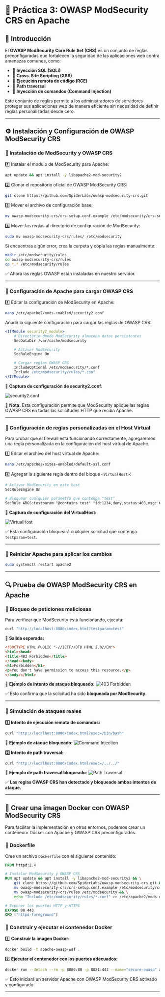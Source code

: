 # 🐝 Práctica 3: OWASP ModSecurity CRS en Apache

## 📌 Introducción

El **OWASP ModSecurity Core Rule Set (CRS)** es un conjunto de reglas preconfiguradas que fortalecen la seguridad de las aplicaciones web contra amenazas comunes, como:

- 🚫 **Inyección SQL (SQLi)**
- 🚫 **Cross-Site Scripting (XSS)**
- 🚫 **Ejecución remota de código (RCE)**
- 🚫 **Path traversal**
- 🚫 **Inyección de comandos (Command Injection)**

Este conjunto de reglas permite a los administradores de servidores proteger sus aplicaciones web de manera eficiente sin necesidad de definir reglas personalizadas desde cero.

---

## ⚙️ **Instalación y Configuración de OWASP ModSecurity CRS**

### 🔹 Instalación de ModSecurity y OWASP CRS

1️⃣ Instalar el módulo de ModSecurity para Apache:
```bash
apt update && apt install -y libapache2-mod-security2
```

2️⃣ Clonar el repositorio oficial de OWASP ModSecurity CRS:
```bash
git clone https://github.com/SpiderLabs/owasp-modsecurity-crs.git
```

3️⃣ Mover el archivo de configuración base:
```bash
mv owasp-modsecurity-crs/crs-setup.conf.example /etc/modsecurity/crs-setup.conf
```

4️⃣ Mover las reglas al directorio de configuración de ModSecurity:
```bash
sudo mv owasp-modsecurity-crs/rules/ /etc/modsecurity
```
Si encuentras algún error, crea la carpeta y copia las reglas manualmente:
```bash
mkdir /etc/modsecurity/rules
cd owasp-modsecurity-crs/rules
cp *.* /etc/modsecurity/rules
```

✅ Ahora las reglas OWASP están instaladas en nuestro servidor.

---

### 🔹 Configuración de Apache para cargar OWASP CRS

1️⃣ Editar la configuración de ModSecurity en Apache:
```bash
nano /etc/apache2/mods-enabled/security2.conf
```
Añadir la siguiente configuración para cargar las reglas de OWASP CRS:
```apache
<IfModule security2_module>
    # Directorio donde ModSecurity almacena datos persistentes
    SecDataDir /var/cache/modsecurity

    # Activar ModSecurity
    SecRuleEngine On

    # Cargar reglas OWASP CRS
    IncludeOptional /etc/modsecurity/*.conf
    Include /etc/modsecurity/rules/*.conf
</IfModule>
```

📸 **Captura de configuración de security2.conf:**


![security2.conf](https://github.com/XaviGimReu/PPS-10836126/blob/main/template-main/RA3/RA3_1/assets/OWASP/1.png)

📌 **Nota:** Esta configuración permite que ModSecurity aplique las reglas OWASP CRS en todas las solicitudes HTTP que reciba Apache.

---

### 🔹 Configuración de reglas personalizadas en el Host Virtual
Para probar que el firewall está funcionando correctamente, agregaremos una regla personalizada en la configuración del host virtual de Apache.

1️⃣ Editar el archivo del host virtual de Apache:
```bash
nano /etc/apache2/sites-enabled/default-ssl.conf
```

2️⃣ Agregar la siguiente regla dentro del bloque `<VirtualHost>`:
```apache
# Activar ModSecurity en este host
SecRuleEngine On

# Bloquear cualquier parámetro que contenga "test"
SecRule ARGS:testparam "@contains test" "id:1234,deny,status:403,msg:'Cazado por Ciberseguridad'"
```

📸 **Captura de configuración del VirtualHost:**


![VirtualHost](https://github.com/XaviGimReu/PPS-10836126/blob/main/template-main/RA3/RA3_1/assets/OWASP/2.png)

✅ Esta configuración bloqueará cualquier solicitud que contenga `testparam=test`.

---

### 🔄 Reiniciar Apache para aplicar los cambios
```bash
sudo systemctl restart apache2
```

---

## 🔍 **Prueba de OWASP ModSecurity CRS en Apache**

### 🔹 Bloqueo de peticiones maliciosas

Para verificar que ModSecurity está funcionando, ejecuta:
```bash
curl "http://localhost:8080/index.html?testparam=test"
```

📌 **Salida esperada:**
```html
<!DOCTYPE HTML PUBLIC "-//IETF//DTD HTML 2.0//EN">
<html><head>
<title>403 Forbidden</title>
</head><body>
<h1>Forbidden</h1>
<p>You don't have permission to access this resource.</p>
</body></html>
```

📸 **Ejemplo de intento de ataque bloqueado:**
![403 Forbidden](https://github.com/XaviGimReu/PPS-10836126/blob/main/template-main/RA3/RA3_1/assets/OWASP%20ModSecurity%20CRS/3.png)

✅ Esto confirma que la solicitud ha sido **bloqueada por ModSecurity**.

---

### 🔹 Simulación de ataques reales

**1️⃣ Intento de ejecución remota de comandos:**
```bash
curl "http://localhost:8080/index.html?exec=/bin/bash"
```
📸 **Ejemplo de ataque bloqueado:**
![Command Injection](https://github.com/XaviGimReu/PPS-10836126/blob/main/template-main/RA3/RA3_1/assets/OWASP%20ModSecurity%20CRS/4.png)

**2️⃣ Intento de path traversal:**
```bash
curl "http://localhost:8080/index.html?exec=/../../"
```
📸 **Ejemplo de path traversal bloqueado:**
![Path Traversal](https://github.com/XaviGimReu/PPS-10836126/blob/main/template-main/RA3/RA3_1/assets/OWASP%20ModSecurity%20CRS/5.png)

✅ **Las reglas OWASP CRS han detectado y bloqueado ambos intentos de ataque.**

---

## 🐳 **Crear una imagen Docker con OWASP ModSecurity CRS**

Para facilitar la implementación en otros entornos, podemos crear un contenedor Docker con Apache y OWASP CRS preconfigurados.

### 📌 **Dockerfile**
Cree un archivo `Dockerfile` con el siguiente contenido:
```dockerfile
FROM httpd:2.4

# Instalar ModSecurity y OWASP CRS
RUN apt update && apt install -y libapache2-mod-security2 && \
    git clone https://github.com/SpiderLabs/owasp-modsecurity-crs.git && \
    mv owasp-modsecurity-crs/crs-setup.conf.example /etc/modsecurity/crs-setup.conf && \
    mv owasp-modsecurity-crs/rules /etc/modsecurity && \
    echo "Include /etc/modsecurity/rules/*.conf" >> /etc/apache2/mods-enabled/security2.conf

# Exponer los puertos HTTP y HTTPS
EXPOSE 80 443
CMD ["httpd-foreground"]
```

### 🚀 **Construir y ejecutar el contenedor Docker**
1️⃣ **Construir la imagen Docker:**
```bash
docker build -t apache-owasp-waf .
```

2️⃣ **Ejecutar el contenedor con los puertos adecuados:**
```bash
docker run --detach --rm -p 8080:80 -p 8081:443 --name="secure-owasp" apache-owasp-waf
```

✅ Esto iniciará un servidor Apache con OWASP ModSecurity CRS activado y configurado.

---

